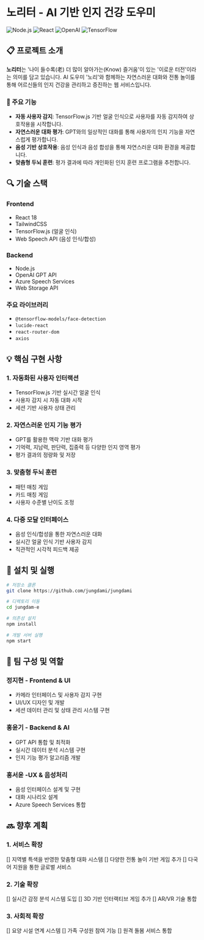 # 노리터 - AI 기반 인지 건강 도우미

![Node.js](https://img.shields.io/badge/Node.js-339933?style=flat-square&logo=Node.js&logoColor=white)
![React](https://img.shields.io/badge/React-61DAFB?style=flat-square&logo=React&logoColor=black)
![OpenAI](https://img.shields.io/badge/OpenAI-412991?style=flat-square&logo=OpenAI&logoColor=white)
![TensorFlow](https://img.shields.io/badge/TensorFlow-FF6F00?style=flat-square&logo=TensorFlow&logoColor=white)

## 📋 프로젝트 소개

**노리터**는 '나이 들수록(老) 더 많이 알아가는(Know) 즐거움'이 있는 '이로운 터전'이라는 의미를 담고 있습니다. AI 도우미 '노리'와 함께하는 자연스러운 대화와 전통 놀이를 통해 어르신들의 인지 건강을 관리하고 증진하는 웹 서비스입니다.

### 🌟 주요 기능

- **자동 사용자 감지**: TensorFlow.js 기반 얼굴 인식으로 사용자를 자동 감지하여 상호작용을 시작합니다.
- **자연스러운 대화 평가**: GPT와의 일상적인 대화를 통해 사용자의 인지 기능을 자연스럽게 평가합니다.
- **음성 기반 상호작용**: 음성 인식과 음성 합성을 통해 자연스러운 대화 환경을 제공합니다.
- **맞춤형 두뇌 훈련**: 평가 결과에 따라 개인화된 인지 훈련 프로그램을 추천합니다.

## 🔍 기술 스택

### Frontend
- React 18
- TailwindCSS
- TensorFlow.js (얼굴 인식)
- Web Speech API (음성 인식/합성)

### Backend
- Node.js
- OpenAI GPT API
- Azure Speech Services
- Web Storage API

### 주요 라이브러리
- `@tensorflow-models/face-detection`
- `lucide-react`
- `react-router-dom`
- `axios`

## 💡 핵심 구현 사항

### 1. 자동화된 사용자 인터랙션
- TensorFlow.js 기반 실시간 얼굴 인식
- 사용자 감지 시 자동 대화 시작
- 세션 기반 사용자 상태 관리

### 2. 자연스러운 인지 기능 평가
- GPT를 활용한 맥락 기반 대화 평가
- 기억력, 지남력, 판단력, 집중력 등 다양한 인지 영역 평가
- 평가 결과의 정량화 및 저장

### 3. 맞춤형 두뇌 훈련
- 패턴 매칭 게임
- 카드 매칭 게임
- 사용자 수준별 난이도 조정

### 4. 다중 모달 인터페이스
- 음성 인식/합성을 통한 자연스러운 대화
- 실시간 얼굴 인식 기반 사용자 감지
- 직관적인 시각적 피드백 제공

## 🚀 설치 및 실행

```bash
# 저장소 클론
git clone https://github.com/jungdami/jungdami

# 디렉토리 이동
cd jungdam-e

# 의존성 설치
npm install

# 개발 서버 실행
npm start
```

## 👥 팀 구성 및 역할

### 정지현 - Frontend & UI
- 카메라 인터페이스 및 사용자 감지 구현
- UI/UX 디자인 및 개발
- 세션 데이터 관리 및 상태 관리 시스템 구현

### 홍윤기 - Backend & AI
- GPT API 통합 및 최적화
- 실시간 데이터 분석 시스템 구현
- 인지 기능 평가 알고리즘 개발

### 홍서윤 -UX & 음성처리
- 음성 인터페이스 설계 및 구현
- 대화 시나리오 설계
- Azure Speech Services 통합

## 🔜 향후 계획

### 1. 서비스 확장
[] 지역별 특색을 반영한 맞춤형 대화 시스템
[] 다양한 전통 놀이 기반 게임 추가
[] 다국어 지원을 통한 글로벌 서비스

### 2. 기술 확장
[] 실시간 감정 분석 시스템 도입
[] 3D 기반 인터랙티브 게임 추가
[] AR/VR 기술 통합

### 3. 사회적 확장
[] 요양 시설 연계 시스템
[] 가족 구성원 참여 기능
[] 원격 돌봄 서비스 통합
